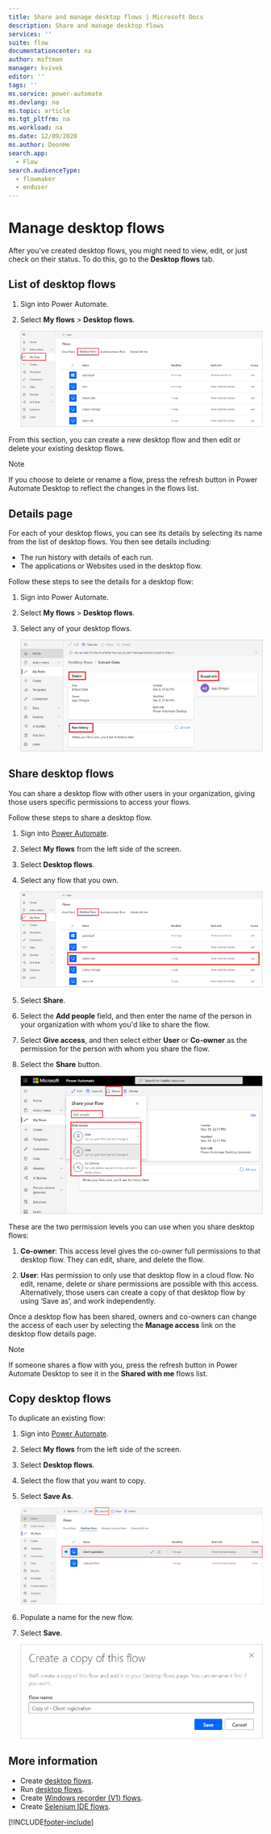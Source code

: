 ```yaml
---
title: Share and manage desktop flows | Microsoft Docs
description: Share and manage desktop flows
services: ''
suite: flow
documentationcenter: na
author: msftman
manager: kvivek
editor: ''
tags: ''
ms.service: power-automate
ms.devlang: na
ms.topic: article
ms.tgt_pltfrm: na
ms.workload: na
ms.date: 12/09/2020
ms.author: DeonHe
search.app: 
  - Flow
search.audienceType: 
  - flowmaker
  - enduser
---
```


# Manage desktop flows

After you've created desktop flows, you might need to view, edit, or just check on their status. To do this, go to the **Desktop flows** tab.

## List of desktop flows

1. Sign into Power Automate.
1. Select **My flows** > **Desktop flows**.

   ![View all desktop flows](media/manage-desktop-flows/view-all.png "View all desktop flows")

From this section, you can create a new desktop flow and then edit or delete your existing desktop flows.

> [!NOTE]
> If you choose to delete or rename a flow, press the refresh button in Power Automate Desktop to reflect the changes in the flows list.


## Details page

For each of your desktop flows, you can see its details by selecting its name from the list of desktop flows. You then see details including:

-   The run history with details of each run.
-   The applications or Websites used in the desktop flow.

Follow these steps to see the details for a desktop flow:

1. Sign into Power Automate.
1. Select **My flows** > **Desktop flows**.
1. Select any of your desktop flows.

   ![View details](media/manage-desktop-flows/view-details.png "View details")


## Share desktop flows

You can share a desktop flow with other users in your organization, giving those users specific permissions to access your flows.

Follow these steps to share a desktop flow.

1. Sign into [Power Automate](https://powerautomate.com).
1. Select **My flows** from the left side of the screen.
1. Select **Desktop flows**.
1. Select any flow that you own.

   ![Select a flow to share](media/manage-desktop-flows/select-one.png)

1. Select **Share**.
1. Select the **Add people** field, and then enter the name of the person in your organization with whom you'd like to share the flow.
1. Select **Give access**, and then select either **User** or **Co-owner** as the permission for the person with whom you share the flow.
1. Select the **Share** button.

   ![Graphical user interface, application Description automatically generated](media/manage-desktop-flows/sharing-ux.png)

These are the two permission levels you can use when you share desktop flows: 

1. **Co-owner**: This access level gives the co-owner full permissions to that desktop flow. They can edit, share, and delete the flow.

1. **User**: Has permission to only use that desktop flow in a cloud flow. No edit, rename, delete or share permissions are possible with this access. Alternatively, those users can create a copy of that desktop flow by using ‘Save as’, and work independently.

Once a desktop flow has been shared, owners and co-owners can change the access of each user by selecting the **Manage access** link on the desktop flow details page.

> [!NOTE]
> If someone shares a flow with you, press the refresh button in Power Automate Desktop to see it in the **Shared with me** flows list.

## Copy desktop flows

To duplicate an existing flow:

1. Sign into [Power Automate](https://powerautomate.com).
1. Select **My flows** from the left side of the screen.
1. Select **Desktop flows**.
1. Select the flow that you want to copy.
1. Select **Save As**.

   ![Select a flow to copy](media/manage-desktop-flows/manage-desktop-flows-copy.png)

1. Populate a name for the new flow.
1. Select **Save**.

   ![Populate a name for the new flow](media/manage-desktop-flows/create-copy-of-this-flow.png)


## More information

- Create [desktop flows](create-flow.md).
- Run [desktop flows](run-desktop-flow.md).
- Create [Windows recorder (V1) flows](create-desktop.md).
- Create [Selenium IDE flows](create-web.md).



[!INCLUDE[footer-include](../includes/footer-banner.md)]